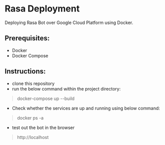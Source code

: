# Rasa Deployment
Deploying Rasa Bot over Google Cloud Platform using Docker.

## Prerequisites:
- Docker
- Docker Compose


## Instructions:
- clone this repository
- run the below command within the project directory:
>  docker-compose up --build

- Check whether the services are up and running using below command:
> docker ps -a

- test out the bot in the browser
> http://localhost
